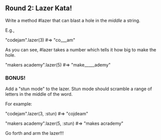 ## Round 2: Lazer Kata!

Write a method #lazer that can blast a hole in the *middle* a string.

E.g.,

"codejam".lazer(3) #=> "co___am"

As you can see, #lazer takes a number which tells it how big to make the hole.

"makers academy".lazer(5) #=> "make_____ademy"

### BONUS!

Add a "stun mode" to the lazer. Stun mode should scramble a range of letters in the middle of the word.

For example:

"codejam".lazer(3, :stun) #=> "cojdeam"

"makers academy".lazer(5, :stun) #=> "makes acrademy"



Go forth and arm the lazer!!!



